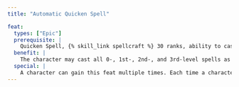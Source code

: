 ```yaml
---
title: "Automatic Quicken Spell"

feat:
  types: ["Epic"]
  prerequisite: |
    Quicken Spell, {% skill_link spellcraft %} 30 ranks, ability to cast 9th-level arcane or divine spells.
  benefit: |
    The character may cast all 0-, 1st-, 2nd-, and 3rd-level spells as quickened spells without using higher-level spell slots. The normal limit to the number of quickened spells a character may cast per round applies. Spells with a casting time of more than 1 full round can't be quickened.
  special: |
    A character can gain this feat multiple times. Each time a character takes the feat, the spells of his or her next three lowest spell levels can now be quickened with no adjustment to their spell slots. This feat doesn't increase the casting time for those spells that normally become full-round actions when cast in metamagic form.
---
```

